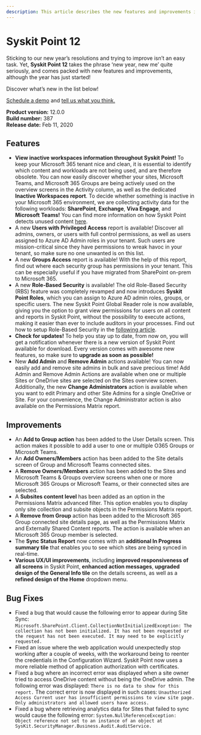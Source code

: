 ```yaml
---
description: This article describes the new features and improvements in Syskit Point version 12.
---
```


# Syskit Point 12

Sticking to our new year’s resolutions and trying to improve isn’t an easy task. Yet, **Syskit Point 12** takes the phrase ‘new year, new me’ quite seriously, and comes packed with new features and improvements, although the year has just started!

Discover what’s new in the list below!

[Schedule a demo](https://www.syskit.com/products/point/request-a-demo/) and [tell us what you think.](https://www.syskit.com/company/contact-us/)

**Product version:** 12.0.0  
**Build number:** 387  
**Release date:** Feb 11, 2020

## Features

* **View inactive workspaces information throughout Syskit Point!** To keep your Microsoft 365 tenant nice and clean, it is essential to identify which content and workloads are not being used, and are therefore obsolete. You can now easily discover whether your sites, Microsoft Teams, and Microsoft 365 Groups are being actively used on the overview screens in the Activity column, as well as the dedicated **Inactive Workspaces report**. To decide whether something is inactive in your Microsoft 365 environment, we are collecting activity data for the following workloads: **SharePoint**, **Exchange**, **Viva Engage**, and **Microsoft** **Teams!** You can find more information on how Syskit Point detects unused content [here](../../governance-and-automation/lifecycle-management/inactive-content.md).
* A new **Users with Privileged Access** report is available! Discover all admins, owners, or users with full control permissions, as well as users assigned to Azure AD Admin roles in your tenant. Such users are mission-critical since they have permissions to wreak havoc in your tenant, so make sure no one unwanted is on this list.
* A new **Groups Access** report is available! With the help of this report, find out where each security group has permissions in your tenant. This can be especially useful if you have migrated from SharePoint on-prem to Microsoft 365.
* A new **Role-Based Security** is available! The old Role-Based Security \(RBS\) feature was completely revamped and now introduces **Syskit Point Roles**, which you can assign to Azure AD admin roles, groups, or specific users. The new Syskit Point Global Reader role is now available, giving you the option to grant view permissions for users on all content and reports in Syskit Point, without the possibility to execute actions, making it easier than ever to include auditors in your processes. Find out how to setup Role-Based Security in the [following article](../../configuration/enable-role-based-access.md).
* **Check for updates!** To help you stay up to date, from now on, you will get a notification whenever there is a new version of Syskit Point available for download. Every version comes with awesome new features, so make sure to **upgrade as soon as possible!**
* New **Add Admin** and **Remove Admin** actions available! You can now easily add and remove site admins in bulk and save precious time! Add Admin and Remove Admin Actions are available when one or multiple Sites or OneDrive sites are selected on the Sites overview screen. Additionally, the new **Change Administrators** action is available when you want to edit Primary and other Site Admins for a single OneDrive or Site. For your convenience, the Change Administrator action is also available on the Permissions Matrix report.

## Improvements

* An **Add to Group action** has been added to the User Details screen. This action makes it possible to add a user to one or multiple O365 Groups or Microsoft Teams.
* An **Add Owners/Members** action has been added to the Site details screen of Group and Microsoft Teams connected sites.
* A **Remove Owners/Members** action has been added to the Sites and Microsoft Teams & Groups overview screens when one or more Microsoft 365 Groups or Microsoft Teams, or their connected sites are selected.
* A **Subsites content level** has been added as an option in the Permissions Matrix advanced filter. This option enables you to display only site collection and subsite objects in the Permissions Matrix report.
* A **Remove from Group** action has been added to the Microsoft 365 Group connected site details page, as well as the Permissions Matrix and Externally Shared Content reports. The action is available when an Microsoft 365 Group member is selected.
* The **Sync Status Report** now comes with an **additional In Progress summary tile** that enables you to see which sites are being synced in real-time.
* **Various UX/UI improvements**, including **improved responsiveness of all screens** in Syskit Point, **enhanced action messages**, **upgraded design of the General Info tile** on the details screens, as well as a **refined design of the Home** dropdown menu.

## Bug Fixes

* Fixed a bug that would cause the following error to appear during Site Sync: `Microsoft.SharePoint.Client.CollectionNotInitializedException: The collection has not been initialized. It has not been requested or the request has not been executed. It may need to be explicitly requested.`
* Fixed an issue where the web application would unexpectedly stop working after a couple of weeks, with the workaround being to reenter the credentials in the Configuration Wizard. Syskit Point now uses a more reliable method of application authorization with certificates.
* Fixed a bug where an incorrect error was displayed when a site owner tried to access OneDrive content without being the OneDrive admin. The following error was displayed: `There is no data to show for this report.` The correct error is now displayed in such cases: `Unauthorized Access Current user has insufficient permissions to view site page. Only administrators and allowed users have access.`
* Fixed a bug where retrieving analytics data for Sites that failed to sync would cause the following error: `System.NullReferenceException: Object reference not set to an instance of an object at SysKit.SecurityManager.Business.Audit.AuditService.`

